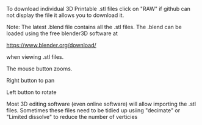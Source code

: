 


To download individual 3D Printable .stl files click on "RAW" if github can not display the file it allows you to download it.



Note: The latest .blend file contains all the .stl files. The .blend can be loaded using the free blender3D software at 

https://www.blender.org/download/



when viewing .stl files. 

The mouse button zooms.

Right button to pan

Left button to rotate



Most 3D editing software (even online software) will allow importing the .stl files. Sometimes these files need to be tidied up usiing "decimate" or "Limited dissolve" to reduce the number of verticies


